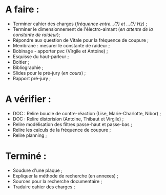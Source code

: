A faire :
=========

- Terminer cahier des charges (*fréquence entre...(?) et ...(?) Hz*) ;
- Terminer le dimensionnement de l'électro-aimant (*en attente de la constante de raideur*);
- Répondre aux question de Vitale pour la fréquence de coupure ;
- Membrane : mesurer le constante de raideur ;
- Bobinage - apporter pvc (Virgile et Antoine) ;
- Esquisse du haut-parleur ;
- Boitier ;
- Bibliographie ;
- Slides pour le pré-jury (*en cours*) ;
- Rapport pré-jury ;

A vérifier :
============

- DOC : Relire boucle de contre-réaction (Lise, Marie-Charlotte, Nibor) ;
- DOC : Relire distorision (Antoine, Thibaut et Virgile) ;
- Relire modélisation des filtres passe-haut et passe-bas ;
- Relire les calculs de la fréquence de coupure ;
- Relire planning ;

Terminé :
=========

- Soudure d'une plaque ;
- Expliquer la méthode de recherche (en annexes) ;
- Sources pour la recherche documentaire ;
- Traduire cahier des charges ;


